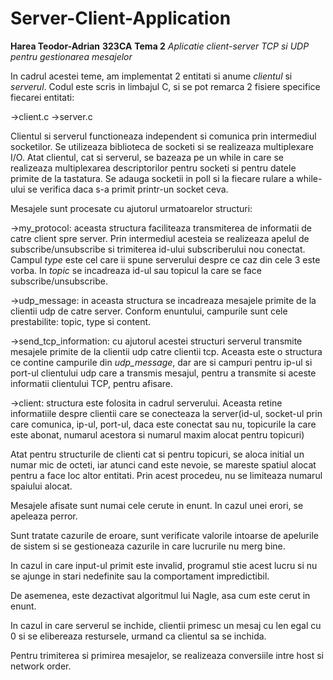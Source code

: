 # Server-Client-Application

**Harea Teodor-Adrian**
**323CA**
**Tema 2**
*Aplicatie client-server TCP si UDP pentru gestionarea mesajelor*

In cadrul acestei teme, am implementat 2 entitati si anume _clientul_ si _serverul_.
Codul este scris in limbajul C, si se pot remarca 2 fisiere specifice fiecarei entitati:

->client.c
->server.c

Clientul si serverul functioneaza independent si comunica prin intermediul socketilor.
Se utilizeaza biblioteca de socketi si se realizeaza multiplexare I/O. Atat clientul,
cat si serverul, se bazeaza pe un while in care se realizeaza multiplexarea
descriptorilor pentru socketi si pentru datele primite de la tastatura. Se adauga
socketii in poll si la fiecare rulare a while-ului se verifica daca s-a primit
printr-un socket ceva.

Mesajele sunt procesate cu ajutorul urmatoarelor structuri:

->my_protocol: aceasta structura faciliteaza transmiterea de informatii de catre client
spre server. Prin intermediul acesteia se realizeaza apelul de subscribe/unsubscribe
si trimiterea id-ului subscriberului nou conectat. Campul _type_ este cel care ii
spune serverului despre ce caz din cele 3 este vorba. In _topic_ se incadreaza id-ul
sau topicul la care se face subscribe/unsubscribe.

->udp_message: in aceasta structura se incadreaza mesajele primite de la clientii
udp de catre server. Conform enuntului, campurile sunt cele prestabilite: topic,
type si content.

->send_tcp_information: cu ajutorul acestei structuri serverul transmite mesajele
primite de la clientii udp catre clientii tcp. Aceasta este o structura ce contine
campurile din *udp_message*, dar are si campuri pentru ip-ul si port-ul clientului
udp care a transmis mesajul, pentru a transmite si aceste informatii clientului TCP,
pentru afisare.

->client: structura este folosita in cadrul serverului. Aceasta retine informatiile
despre clientii care se conecteaza la server(id-ul, socket-ul prin care comunica,
ip-ul, port-ul, daca este conectat sau nu, topicurile la care este abonat, numarul
acestora si numarul maxim alocat pentru topicuri)

Atat pentru structurile de clienti cat si pentru topicuri, se aloca initial un numar
mic de octeti, iar atunci cand este nevoie, se mareste spatiul alocat
pentru a face loc altor entitati. Prin acest procedeu, nu se limiteaza numarul spaiului
alocat.

Mesajele afisate sunt numai cele cerute in enunt. In cazul unei erori, se apeleaza
perror.

Sunt tratate cazurile de eroare, sunt verificate valorile intoarse de apelurile de
sistem si se gestioneaza cazurile in care lucrurile nu merg bine.

In cazul in care input-ul primit este invalid, programul stie acest lucru si nu se
ajunge in stari nedefinite sau la comportament impredictibil.

De asemenea, este dezactivat algoritmul lui Nagle, asa cum este cerut in enunt.

In cazul in care serverul se inchide, clientii primesc un mesaj cu len egal cu 0 si
se elibereaza restursele, urmand ca clientul sa se inchida.

Pentru trimiterea si primirea mesajelor, se realizeaza conversiile intre host si network
order.
